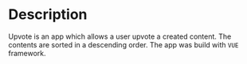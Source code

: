 # Description

Upvote is an app which allows a user upvote a created content. The contents are sorted in a descending order. The app was build with `VUE` framework.
